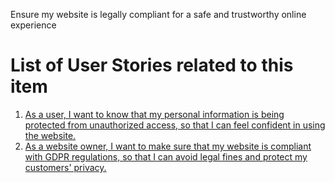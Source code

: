 Ensure my website is legally compliant for a safe and trustworthy online experience

# List of User Stories related to this item

1)  [As a user, I want to know that my personal information is being protected from unauthorized access, so that I can feel confident in using the website.](https://github.com/jnarlyv/mywebclass-agile-docs/blob/projectmod/documentation/templates/theme/initiatives/epics/stories/compliance1.md)
2)  [As a website owner, I want to make sure that my website is compliant with GDPR regulations, so that I can avoid legal fines and protect my customers' privacy.](https://github.com/jnarlyv/mywebclass-agile-docs/blob/projectmod/documentation/templates/theme/initiatives/epics/stories/compliance2.md)

